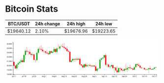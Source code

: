 # Bitcoin Stats

BTC/USDT|24h change|24h high|24h low|
|---|---|---|---|
|$19640.12|2.10%|$19676.96|$19223.65|

<img src="./chart.svg">
